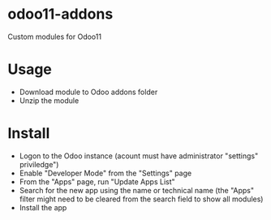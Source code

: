 # odoo11-addons
Custom modules for Odoo11

# Usage
<ul>
  <li>Download module to Odoo addons folder</li>
  <li>Unzip the module</li>
</ul>

# Install
<ul>
<li>Logon to the Odoo instance (acount must have administrator "settings" priviledge")</li>
<li>Enable "Developer Mode" from the "Settings" page</li>
<li>From the "Apps" page, run "Update Apps List"</li>
<li>Search for the new app using the name or technical name (the "Apps" filter might need to be cleared from the search field to show all modules)</li>
<li>Install the app</li>
</ul>
